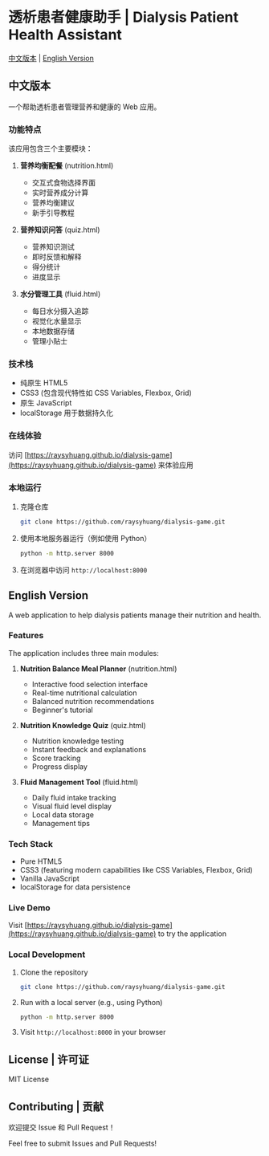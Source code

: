 # 透析患者健康助手 | Dialysis Patient Health Assistant

[中文版本](#chinese) | [English Version](#english)

<a id="chinese"></a>
## 中文版本

一个帮助透析患者管理营养和健康的 Web 应用。

### 功能特点

该应用包含三个主要模块：

1. **营养均衡配餐** (nutrition.html)
   - 交互式食物选择界面
   - 实时营养成分计算
   - 营养均衡建议
   - 新手引导教程

2. **营养知识问答** (quiz.html)
   - 营养知识测试
   - 即时反馈和解释
   - 得分统计
   - 进度显示

3. **水分管理工具** (fluid.html)
   - 每日水分摄入追踪
   - 视觉化水量显示
   - 本地数据存储
   - 管理小贴士

### 技术栈

- 纯原生 HTML5
- CSS3 (包含现代特性如 CSS Variables, Flexbox, Grid)
- 原生 JavaScript
- localStorage 用于数据持久化

### 在线体验

访问 [https://raysyhuang.github.io/dialysis-game](https://raysyhuang.github.io/dialysis-game) 来体验应用

### 本地运行

1. 克隆仓库
   ```bash
   git clone https://github.com/raysyhuang/dialysis-game.git
   ```

2. 使用本地服务器运行（例如使用 Python）
   ```bash
   python -m http.server 8000
   ```

3. 在浏览器中访问 `http://localhost:8000`

<a id="english"></a>
## English Version

A web application to help dialysis patients manage their nutrition and health.

### Features

The application includes three main modules:

1. **Nutrition Balance Meal Planner** (nutrition.html)
   - Interactive food selection interface
   - Real-time nutritional calculation
   - Balanced nutrition recommendations
   - Beginner's tutorial

2. **Nutrition Knowledge Quiz** (quiz.html)
   - Nutrition knowledge testing
   - Instant feedback and explanations
   - Score tracking
   - Progress display

3. **Fluid Management Tool** (fluid.html)
   - Daily fluid intake tracking
   - Visual fluid level display
   - Local data storage
   - Management tips

### Tech Stack

- Pure HTML5
- CSS3 (featuring modern capabilities like CSS Variables, Flexbox, Grid)
- Vanilla JavaScript
- localStorage for data persistence

### Live Demo

Visit [https://raysyhuang.github.io/dialysis-game](https://raysyhuang.github.io/dialysis-game) to try the application

### Local Development

1. Clone the repository
   ```bash
   git clone https://github.com/raysyhuang/dialysis-game.git
   ```

2. Run with a local server (e.g., using Python)
   ```bash
   python -m http.server 8000
   ```

3. Visit `http://localhost:8000` in your browser

## License | 许可证

MIT License

## Contributing | 贡献

欢迎提交 Issue 和 Pull Request！

Feel free to submit Issues and Pull Requests! 